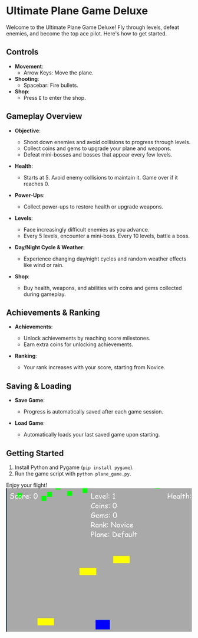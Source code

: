 # Ultimate Plane Game Deluxe

Welcome to the Ultimate Plane Game Deluxe! Fly through levels, defeat enemies, and become the top ace pilot. Here's how to get started.

## Controls

- **Movement**: 
  - Arrow Keys: Move the plane.
- **Shooting**: 
  - Spacebar: Fire bullets.
- **Shop**: 
  - Press `E` to enter the shop.
  
## Gameplay Overview

- **Objective**: 
  - Shoot down enemies and avoid collisions to progress through levels.
  - Collect coins and gems to upgrade your plane and weapons.
  - Defeat mini-bosses and bosses that appear every few levels.

- **Health**: 
  - Starts at 5. Avoid enemy collisions to maintain it. Game over if it reaches 0.

- **Power-Ups**: 
  - Collect power-ups to restore health or upgrade weapons.

- **Levels**: 
  - Face increasingly difficult enemies as you advance.
  - Every 5 levels, encounter a mini-boss. Every 10 levels, battle a boss.

- **Day/Night Cycle & Weather**: 
  - Experience changing day/night cycles and random weather effects like wind or rain.

- **Shop**: 
  - Buy health, weapons, and abilities with coins and gems collected during gameplay.

## Achievements & Ranking

- **Achievements**: 
  - Unlock achievements by reaching score milestones.
  - Earn extra coins for unlocking achievements.

- **Ranking**: 
  - Your rank increases with your score, starting from Novice.

## Saving & Loading

- **Save Game**: 
  - Progress is automatically saved after each game session.
  
- **Load Game**: 
  - Automatically loads your last saved game upon starting.

## Getting Started

1. Install Python and Pygame (`pip install pygame`).
2. Run the game script with `python plane_game.py`.

Enjoy your flight!
![](plane_screenshot.JPG)
